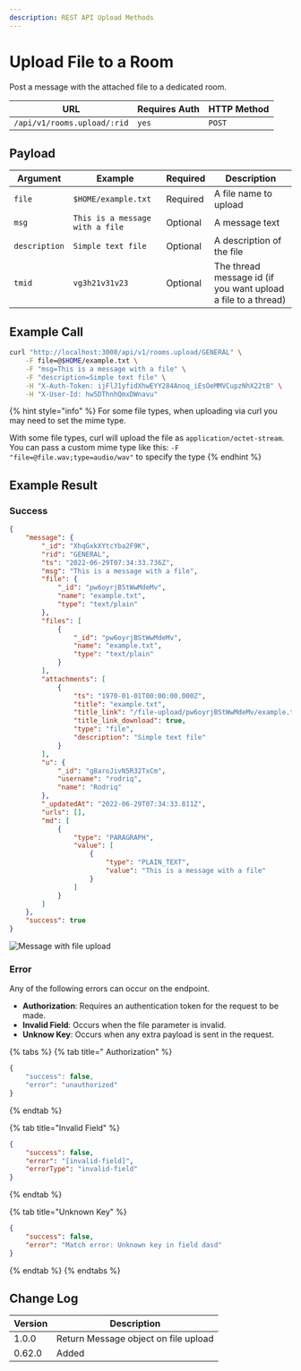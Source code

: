 ```yaml
---
description: REST API Upload Methods
---
```


# Upload File to a Room

Post a message with the attached file to a dedicated room.

| URL                         | Requires Auth | HTTP Method |
| --------------------------- | ------------- | ----------- |
| `/api/v1/rooms.upload/:rid` | `yes`         | `POST`      |

## Payload

| Argument      | Example                         | Required | Description                                                   |
| ------------- | ------------------------------- | -------- | ------------------------------------------------------------- |
| `file`        | `$HOME/example.txt`             | Required | A file name to upload                                         |
| `msg`         | `This is a message with a file` | Optional | A message text                                                |
| `description` | `Simple text file`              | Optional | A description of the file                                     |
| `tmid`        | `vg3h21v31v23`                  | Optional | The thread message id (if you want upload a file to a thread) |

## Example Call

```bash
curl "http://localhost:3000/api/v1/rooms.upload/GENERAL" \
    -F file=@$HOME/example.txt \
    -F "msg=This is a message with a file" \
    -F "description=Simple text file" \
    -H "X-Auth-Token: ijFlJ1yfidXhwEYY284Anoq_iEsOeMMVCupzNhX22tB" \
    -H "X-User-Id: hw5DThnhQmxDWnavu"
```

{% hint style="info" %}
For some file types, when uploading via curl you may need to set the mime type.

With some file types, curl will upload the file as `application/octet-stream`. You can pass a custom mime type like this: `-F "file=@file.wav;type=audio/wav"` to specify the type
{% endhint %}

## Example Result

### Success

```json
{
    "message": {
        "_id": "XhqGxkXYtcYba2F9K",
        "rid": "GENERAL",
        "ts": "2022-06-29T07:34:33.736Z",
        "msg": "This is a message with a file",
        "file": {
            "_id": "pw6oyrjBStWwMdeMv",
            "name": "example.txt",
            "type": "text/plain"
        },
        "files": [
            {
                "_id": "pw6oyrjBStWwMdeMv",
                "name": "example.txt",
                "type": "text/plain"
            }
        ],
        "attachments": [
            {
                "ts": "1970-01-01T00:00:00.000Z",
                "title": "example.txt",
                "title_link": "/file-upload/pw6oyrjBStWwMdeMv/example.txt",
                "title_link_download": true,
                "type": "file",
                "description": "Simple text file"
            }
        ],
        "u": {
            "_id": "g8aroJivN5R32TxCm",
            "username": "rodriq",
            "name": "Rodriq"
        },
        "_updatedAt": "2022-06-29T07:34:33.811Z",
        "urls": [],
        "md": [
            {
                "type": "PARAGRAPH",
                "value": [
                    {
                        "type": "PLAIN_TEXT",
                        "value": "This is a message with a file"
                    }
                ]
            }
        ]
    },
    "success": true
}
```

![Message with file upload](<../../../../../../.gitbook/assets/message with file upload>)

### Error



Any of the following errors can occur on the endpoint.

* **Authorization**: Requires an authentication token for the request to be made.
* **Invalid Field**: Occurs when the file parameter is invalid.
* **Unknow Key**: Occurs when any extra payload is sent in the request.

{% tabs %}
{% tab title=" Authorization" %}
```javascript
{
    "success": false,
    "error": "unauthorized"
}
```
{% endtab %}

{% tab title="Invalid Field" %}
```json
{
    "success": false,
    "error": "[invalid-field]",
    "errorType": "invalid-field"
}
```
{% endtab %}

{% tab title="Unknown Key" %}
```json
{
    "success": false,
    "error": "Match error: Unknown key in field dasd"
}
```
{% endtab %}
{% endtabs %}

## Change Log

| Version | Description                          |
| ------- | ------------------------------------ |
| 1.0.0   | Return Message object on file upload |
| 0.62.0  | Added                                |
